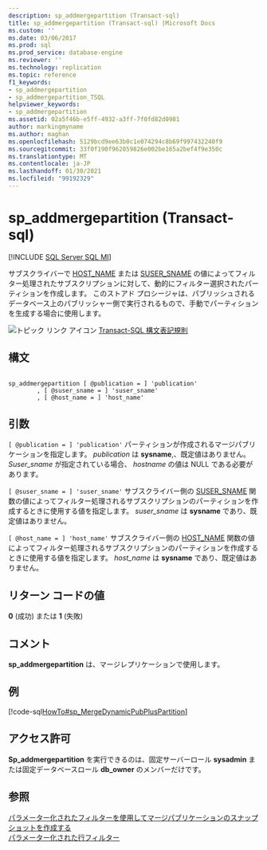 ```yaml
---
description: sp_addmergepartition (Transact-sql)
title: sp_addmergepartition (Transact-sql) |Microsoft Docs
ms.custom: ''
ms.date: 03/06/2017
ms.prod: sql
ms.prod_service: database-engine
ms.reviewer: ''
ms.technology: replication
ms.topic: reference
f1_keywords:
- sp_addmergepartition
- sp_addmergepartition_TSQL
helpviewer_keywords:
- sp_addmergepartition
ms.assetid: 02a5f46b-e5ff-4932-a3ff-7f0fd82d0981
author: markingmyname
ms.author: maghan
ms.openlocfilehash: 5129bcd9ee63b0c1e074294c8b69f997432240f9
ms.sourcegitcommit: 33f0f190f962059826e002be165a2bef4f9e350c
ms.translationtype: MT
ms.contentlocale: ja-JP
ms.lasthandoff: 01/30/2021
ms.locfileid: "99192329"
---
```

# <a name="sp_addmergepartition-transact-sql"></a>sp_addmergepartition (Transact-sql)
[!INCLUDE [SQL Server SQL MI](../../includes/applies-to-version/sql-asdbmi.md)]

  サブスクライバーで [HOST_NAME](../../t-sql/functions/host-name-transact-sql.md) または [SUSER_SNAME](../../t-sql/functions/suser-sname-transact-sql.md) の値によってフィルター処理されたサブスクリプションに対して、動的にフィルター選択されたパーティションを作成します。 このストアド プロシージャは、パブリッシュされるデータベース上のパブリッシャー側で実行されるもので、手動でパーティションを生成する場合に使用します。  
  
 ![トピック リンク アイコン](../../database-engine/configure-windows/media/topic-link.gif "トピック リンク アイコン") [Transact-SQL 構文表記規則](../../t-sql/language-elements/transact-sql-syntax-conventions-transact-sql.md)  
  
## <a name="syntax"></a>構文  
  
```  
  
sp_addmergepartition [ @publication = ] 'publication'  
        , [ @suser_sname = ] 'suser_sname'  
        , [ @host_name = ] 'host_name'  
```  
  
## <a name="arguments"></a>引数  
`[ @publication = ] 'publication'` パーティションが作成されるマージパブリケーションを指定します。 *publication* は **sysname**,、既定値はありません。 *Suser_sname* が指定されている場合、 *hostname* の値は NULL である必要があります。  
  
`[ @suser_sname = ] 'suser_sname'` サブスクライバー側の [SUSER_SNAME](../../t-sql/functions/suser-sname-transact-sql.md) 関数の値によってフィルター処理されるサブスクリプションのパーティションを作成するときに使用する値を指定します。 *suser_sname* は **sysname** であり、既定値はありません。  
  
`[ @host_name = ] 'host_name'` サブスクライバー側の [HOST_NAME](../../t-sql/functions/host-name-transact-sql.md) 関数の値によってフィルター処理されるサブスクリプションのパーティションを作成するときに使用する値を指定します。 *host_name* は **sysname** であり、既定値はありません。  
  
## <a name="return-code-values"></a>リターン コードの値  
 **0** (成功) または **1** (失敗)  
  
## <a name="remarks"></a>コメント  
 **sp_addmergepartition** は、マージレプリケーションで使用します。  
  
## <a name="example"></a>例  
 [!code-sql[HowTo#sp_MergeDynamicPubPlusPartition](../../relational-databases/replication/codesnippet/tsql/sp-addmergepartition-tra_1.sql)]  
  
## <a name="permissions"></a>アクセス許可  
 **Sp_addmergepartition** を実行できるのは、固定サーバーロール **sysadmin** または固定データベースロール **db_owner** のメンバーだけです。  
  
## <a name="see-also"></a>参照  
 [パラメーター化されたフィルターを使用してマージパブリケーションのスナップショットを作成する](../../relational-databases/replication/create-a-snapshot-for-a-merge-publication-with-parameterized-filters.md)   
 [パラメーター化された行フィルター](../../relational-databases/replication/merge/parameterized-filters-parameterized-row-filters.md)  
  
  
